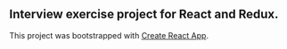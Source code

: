 ## Interview exercise project for React and Redux.

This project was bootstrapped with [Create React App](https://github.com/facebookincubator/create-react-app).